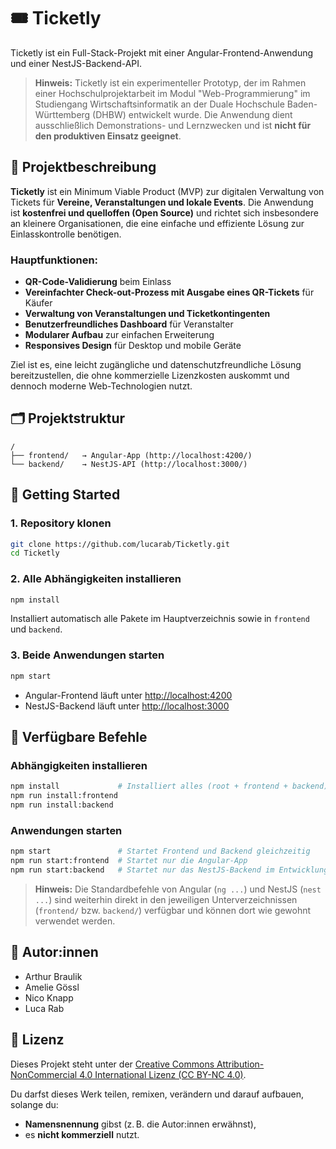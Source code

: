 # 🎟️ Ticketly

Ticketly ist ein Full-Stack-Projekt mit einer Angular-Frontend-Anwendung und einer NestJS-Backend-API.

> **Hinweis:** Ticketly ist ein experimenteller Prototyp, der im Rahmen einer Hochschulprojektarbeit im Modul "Web-Programmierung" im Studiengang Wirtschaftsinformatik an der Duale Hochschule Baden-Württemberg (DHBW) entwickelt wurde. Die Anwendung dient ausschließlich Demonstrations- und Lernzwecken und ist **nicht für den produktiven Einsatz geeignet**.

## 🧾 Projektbeschreibung

**Ticketly** ist ein Minimum Viable Product (MVP) zur digitalen Verwaltung von Tickets für **Vereine, Veranstaltungen und lokale Events**. Die Anwendung ist **kostenfrei und quelloffen (Open Source)** und richtet sich insbesondere an kleinere Organisationen, die eine einfache und effiziente Lösung zur Einlasskontrolle benötigen.

### Hauptfunktionen:
- **QR-Code-Validierung** beim Einlass
- **Vereinfachter Check-out-Prozess mit Ausgabe eines QR-Tickets** für Käufer
- **Verwaltung von Veranstaltungen und Ticketkontingenten**
- **Benutzerfreundliches Dashboard** für Veranstalter
- **Modularer Aufbau** zur einfachen Erweiterung
- **Responsives Design** für Desktop und mobile Geräte

Ziel ist es, eine leicht zugängliche und datenschutzfreundliche Lösung bereitzustellen, die ohne kommerzielle Lizenzkosten auskommt und dennoch moderne Web-Technologien nutzt.

## 🗂️ Projektstruktur

```
/
├── frontend/   → Angular-App (http://localhost:4200/)
└── backend/    → NestJS-API (http://localhost:3000/)
```

## 🚀 Getting Started

### 1. Repository klonen
```bash
git clone https://github.com/lucarab/Ticketly.git
cd Ticketly
```

### 2. Alle Abhängigkeiten installieren
```bash
npm install
```
Installiert automatisch alle Pakete im Hauptverzeichnis sowie in `frontend` und `backend`.

### 3. Beide Anwendungen starten
```bash
npm start
```
- Angular-Frontend läuft unter [http://localhost:4200](http://localhost:4200)  
- NestJS-Backend läuft unter [http://localhost:3000](http://localhost:3000)


## 🔧 Verfügbare Befehle

### Abhängigkeiten installieren
```bash
npm install             # Installiert alles (root + frontend + backend)
npm run install:frontend
npm run install:backend
```

### Anwendungen starten
```bash
npm start               # Startet Frontend und Backend gleichzeitig
npm run start:frontend  # Startet nur die Angular-App
npm run start:backend   # Startet nur das NestJS-Backend im Entwicklungsmodus
```


> **Hinweis:** Die Standardbefehle von Angular (`ng ...`) und NestJS (`nest ...`) sind weiterhin direkt in den jeweiligen Unterverzeichnissen (`frontend/` bzw. `backend/`) verfügbar und können dort wie gewohnt verwendet werden.


## 👥 Autor:innen
- Arthur Braulik
- Amelie Gössl
- Nico Knapp
- Luca Rab

## 📄 Lizenz

Dieses Projekt steht unter der [Creative Commons Attribution-NonCommercial 4.0 International Lizenz (CC BY-NC 4.0)](https://creativecommons.org/licenses/by-nc/4.0/deed.de).

Du darfst dieses Werk teilen, remixen, verändern und darauf aufbauen, solange du:
- **Namensnennung** gibst (z. B. die Autor:innen erwähnst),
- es **nicht kommerziell** nutzt.
